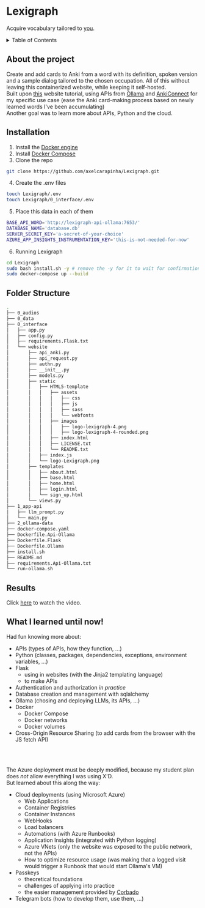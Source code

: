 # Lexigraph
Acquire vocabulary tailored to <u>you</u>.

<!-- TABLE OF CONTENTS -->
<details>
  <summary>Table of Contents</summary>
  <ol>
    <li><a href="#about-the-project">About The Project</a></li>
    <li><a href="#installation">Installation</a></li>
    <li><a href="#folder-structure">Folder Structure</a></li>
    <li><a href="#results">Results</a></li>
    <li><a href="#what-i-learned-until-now">What I learned until now!</a></li>
  </ol>
</details>

## About the project
Create and add cards to Anki from a word
with its definition, spoken version and a sample dialog tailored to the chosen occupation.
All of this without leaving this containerized website, 
while keeping it self-hosted.
<br/>
Built upon <a href="https://www.youtube.com/watch?v=dam0GPOAvVI">this</a> website tutorial,
using APIs from <a href="https://ollama.com/">Ollama</a> and <a href="https://foosoft.net/projects/anki-connect/">AnkiConnect</a>
for my specific use case (ease the Anki card-making process based on newly learned words I've been accumulating)
<br/>
Another goal was to learn more about APIs, Python and the cloud.

## Installation
1. Install the <a href="https://docs.docker.com/engine/install/">Docker engine</a>
2. Install <a href="https://docs.docker.com/compose/gettingstarted">Docker Compose</a>
3. Clone the repo
```bash
git clone https://github.com/axelcarapinha/Lexigraph.git 
```
4. Create the .env files
```bash
touch Lexigraph/.env 
touch Lexigraph/0_interface/.env 
```
5. Place this data in each of them
```bash
BASE_API_WORD='http://lexigraph-api-ollama:7653/'
DATABASE_NAME='database.db'
SERVER_SECRET_KEY='a-secret-of-your-choice'
AZURE_APP_INSIGHTS_INSTRUMENTATION_KEY='this-is-not-needed-for-now'
```
6. Running Lexigraph
```bash
cd Lexigraph
sudo bash install.sh -y # remove the -y for it to wait for confirmation
sudo docker-compose up --build
```

## Folder Structure
```sh
.
├── 0_audios
├── 0_data
├── 0_interface
│   ├── app.py
│   ├── config.py
│   ├── requirements.Flask.txt
│   └── website
│       ├── api_anki.py
│       ├── api_request.py
│       ├── authn.py
│       ├── __init__.py
│       ├── models.py
│       ├── static
│       │   ├── HTML5-template
│       │   │   ├── assets
│       │   │   │   ├── css
│       │   │   │   ├── js
│       │   │   │   ├── sass
│       │   │   │   └── webfonts
│       │   │   ├── images
│       │   │   │   ├── logo-lexigraph-4.png
│       │   │   │   ├── logo-lexigraph-4-rounded.png
│       │   │   ├── index.html
│       │   │   ├── LICENSE.txt
│       │   │   └── README.txt
│       │   ├── index.js
│       │   └── logo-Lexigraph.png
│       ├── templates
│       │   ├── about.html
│       │   ├── base.html
│       │   ├── home.html
│       │   ├── login.html
│       │   └── sign_up.html
│       └── views.py
├── 1_app-api
│   ├── llm_prompt.py
│   └── main.py
├── 2_ollama-data
├── docker-compose.yaml
├── Dockerfile.Api-Ollama
├── Dockerfile.Flask
├── Dockerfile.Ollama
├── install.sh
├── README.md
├── requirements.Api-Ollama.txt
└── run-ollama.sh
```

## Results
Click <a href="https://www.youtube.com/watch?v=9o9YHCFGIJg">here</a> to watch the video.

## What I learned until now!
Had fun knowing more about:
* APIs (types of APIs, how they function, ...)
* Python (classes, packages, dependencies, exceptions, environment variables, ...)
* Flask 
    * using in websites (with the Jinja2 templating language)
    * to make APIs
* Authentication and authorization _in practice_
* Database creation and management with sqlalchemy
* Ollama (chosing and deploying LLMs, its APIs, ...)
* Docker 
    * Docker Compose
    * Docker networks
    * Docker volumes
* Cross-Origin Resource Sharing (to add cards from the browser with the JS fetch API)
<br/>
<br/>


The Azure deployment must be deeply modified, because my student plan does _not_ allow everything I was using X'D. <br/>But learned about this along the way:
* Cloud deployments (using Microsoft Azure)
    * Web Applications
    * Container Registries
    * Container Instances
    * WebHooks
    * Load balancers
    * Automations (with Azure Runbooks)
    * Application Insights (integrated with Python logging)
    * Azure VNets (only the website was exposed to the public network, not the APIs)
    * How to optimize resource usage (was making that a logged visit would trigger a Runbook that would start Ollama's VM)
* Passkeys 
    * theoretical foundations
    * challenges of applying into practice
    * the easier management provided by <a href="https://www.corbado.com/blog">Corbado</a>
* Telegram bots (how to develop them, use them, ...)
